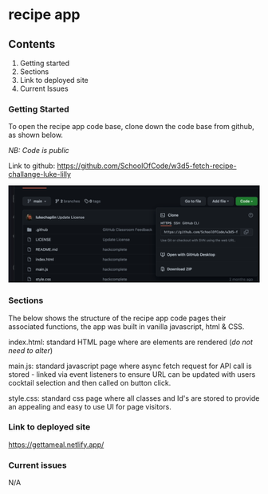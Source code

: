 # recipe app

## Contents

1. Getting started
2. Sections
3. Link to deployed site
4. Current Issues

### Getting Started

To open the recipe app code base, clone down the code base from github, as shown below.

_NB: Code is public_

Link to github: https://github.com/SchoolOfCode/w3d5-fetch-recipe-challange-luke-lilly

![](screenshot1.png)

### Sections

The below shows the structure of the recipe app code pages their associated functions, the app was built in vanilla javascript, html & CSS.

index.html: standard HTML page where are elements are rendered (_do not need to alter_)

main.js: standard javascript page where async fetch request for API call is stored - linked via event listeners to ensure URL can be updated with users cocktail selection and then called on button click.

style.css: standard css page where all classes and Id's are stored to provide an appealing and easy to use UI for page visitors.

### Link to deployed site

https://gettameal.netlify.app/

### Current issues

N/A
